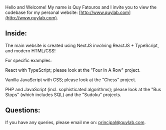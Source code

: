 Hello and Welcome! My name is Quy Fatouros and I invite you to view the codebase for my personal website: [http://www.quylab.com](http://www.quylab.com).

## Inside:

The main website is created using NextJS involving ReactJS + TypeScript, and modern HTML/CSS!

For specific examples:

React with TypeScript; please look at the "Four In A Row" project.

Vanilla JavaScript with CSS; please look at the "Chess" project.

PHP and JavaScript (incl. sophisticated algorithms); please look at the "Bus Stops" (which includes SQL) and the "Sudoku" projects.

## Questions:

If you have any queries, please email me on: [principal@quylab.com](mailto:principal@quylab.com).

